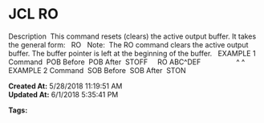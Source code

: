 # JCL RO

Description  This command resets (clears) the active output buffer. It takes the general form:   RO   Note:  The RO command clears the active output buffer. The buffer pointer is left at the beginning of the buffer.   EXAMPLE 1 Command  POB Before  POB After  STOFF     RO ABC^DEF                  ^ ^   EXAMPLE 2 Command  SOB Before  SOB After  STON   

**Created At:** 5/28/2018 11:19:51 AM  
**Updated At:** 6/1/2018 5:35:41 PM  

**Tags:**
<badge text='secondary' vertical='middle' />
<badge text='buffer' vertical='middle' />
<badge text='primary' vertical='middle' />
<badge text='jcl' vertical='middle' />
